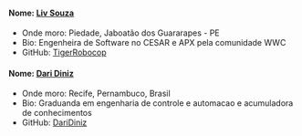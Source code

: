 #### Nome: [Liv Souza](https://github.com/TigerRobocop/)
- Onde moro: Piedade, Jaboatão dos Guararapes - PE
- Bio: Engenheira de Software no CESAR e APX pela comunidade WWC
- GitHub: [TigerRobocop](https://github.com/TigerRobocop/)

#### Nome: [Dari Diniz](https://github.com/DariDiniz)
- Onde moro: Recife, Pernambuco, Brasil
- Bio: Graduanda em engenharia de controle e automacao e acumuladora de conhecimentos
- GitHub: [DariDiniz](https://github.com/DariDiniz)